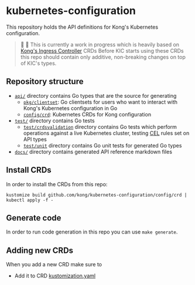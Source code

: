 # kubernetes-configuration

This repository holds the API definitions for Kong's Kubernetes configuration.

> 👷 🚧 This is currently a work in progress which is heavily based on [Kong's Ingress Controller][kic] CRDs
> Before KIC starts using these CRDs this repo should contain only additive,
> non-breaking changes on top of KIC's types.

[kic]: https://github.com/Kong/kubernetes-ingress-controller

## Repository structure

- [`api/`][api] directory contains Go types that are the source for generating
  - [`pkg/clientset`][clientset]: Go clientsets for users who want to interact
    with Kong's Kubernetes configuration in Go
  - [`config/crd`][crd]: Kubernetes CRDs for Kong configuration
- [`test/`][test] directory contains Go tests
  - [`test/crdsvalidation`][testcrdsvalidation] directory contains Go tests which
    perform operations against a live Kubernetes cluster, testing [CEL][cel] rules
    set on API types
  - [`test/unit`][testunit] directory contains Go unit tests for generated Go types
- [`docs/`][docs] directory contains generated API reference markdown files

[api]: ./api/
[clientset]: ./pkg/clientset/
[crd]: ./config/crd
[docs]: ./docs/
[test]: ./test/
[testcrdsvalidation]: ./test/crdsvalidation
[testunit]: ./test/unit
[cel]: https://kubernetes.io/docs/reference/using-api/cel/

## Install CRDs

In order to install the CRDs from this repo:

```terminal
kustomize build github.com/kong/kubernetes-configuration/config/crd | kubectl apply -f -
```

## Generate code

In order to run code generation in this repo you can use `make generate`.

## Adding new CRDs

When you add a new CRD make sure to

- Add it to CRD [kustomization.yaml][crd_kustomization]

[crd_kustomization]: ./config/crd/kustomization.yaml
